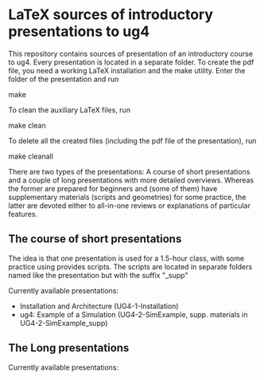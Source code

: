 # LaTeX sources of introductory presentations to ug4

This repository contains sources of presentation of an introductory course to ug4. Every presentation is located in a separate folder. To create the pdf file, you need a working LaTeX installation and the make utility. Enter the folder of the presentation and run

make

To clean the auxiliary LaTeX files, run

make clean

To delete all the created files (including the pdf file of the presentation), run

make cleanall

There are two types of the presentations: A course of short presentations and a couple of long presentations with more detailed overviews. Whereas the former are prepared for beginners and (some of them) have supplementary materials (scripts and geometries) for some practice, the latter are devoted either to all-in-one reviews or explanations of particular features.

## The course of short presentations

The idea is that one presentation is used for a 1.5-hour class, with some practice using provides scripts. The scripts are located in separate folders named like the presentation but with the suffix "_supp"

Currently available presentations:
- Installation and Architecture (UG4-1-Installation)
- ug4: Example of a Simulation (UG4-2-SimExample, supp. materials in UG4-2-SimExample_supp)

## The Long presentations

Currently available presentations:
